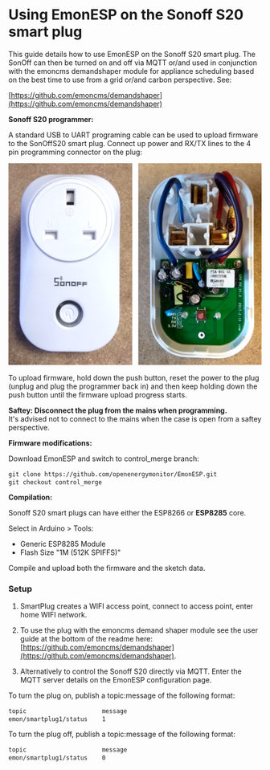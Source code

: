 # Using EmonESP on the Sonoff S20 smart plug

This guide details how to use EmonESP on the Sonoff S20 smart plug. The SonOff can then be turned on and off via MQTT or/and used in conjunction with the emoncms demandshaper module for appliance scheduling based on the best time to use from a grid or/and carbon perspective. See:

[https://github.com/emoncms/demandshaper](https://github.com/emoncms/demandshaper)

**Sonoff S20 programmer:**

A standard USB to UART programing cable can be used to upload firmware to the SonOffS20 smart plug. Connect up power and RX/TX lines to the 4 pin programming connector on the plug:

![sonoffs20.png](docs/sonoffs20.png)

To upload firmware, hold down the push button, reset the power to the plug (unplug and plug the programmer back in) and then keep holding down the push button until the firmware upload progress starts. 

**Saftey: Disconnect the plug from the mains when programming.**<br>
It's advised not to connect to the mains when the case is open from a saftey perspective.

**Firmware modifications:**

Download EmonESP and switch to control_merge branch:

    git clone https://github.com/openenergymonitor/EmonESP.git
    git checkout control_merge

**Compilation:**

Sonoff S20 smart plugs can have either the ESP8266 or **ESP8285** core.

Select in Arduino > Tools:

- Generic ESP8285 Module
- Flash Size "1M (512K SPIFFS)"

Compile and upload both the firmware and the sketch data.

### Setup

1. SmartPlug creates a WIFI access point, connect to access point, enter home WIFI network.

2. To use the plug with the emoncms demand shaper module see the user guide at the bottom of the readme here: [https://github.com/emoncms/demandshaper](https://github.com/emoncms/demandshaper).

3. Alternatively to control the Sonoff S20 directly via MQTT. Enter the MQTT server details on the EmonESP configuration page.

To turn the plug on, publish a topic:message of the following format:

    topic                     message
    emon/smartplug1/status    1
    
To turn the plug off, publish a topic:message of the following format:

    topic                     message
    emon/smartplug1/status    0
